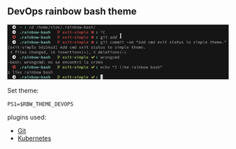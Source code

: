 **DevOps** rainbow bash theme
-------------------------

![Simple theme](/themes/simple/snapshot.png?raw=true)

Set theme:

    PS1=$RBW_THEME_DEVOPS

plugins used:

* [Git](/plugins/git)
* [Kubernetes](/plugins/kubernetes)

